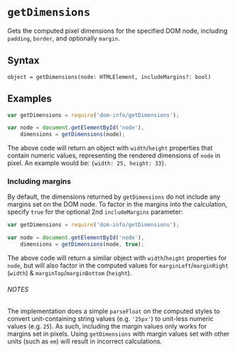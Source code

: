 # `getDimensions`

Gets the computed pixel dimensions for the specified DOM node, including `padding`, `border`, and optionally `margin`.

## Syntax

`object = getDimensions(node: HTMLElement, includeMargins?: bool)`

## Examples

```js
var getDimensions = require('dom-info/getDimensions');

var node = document.getElementById('node'),
    dimensions = getDimensions(node);
```

The above code will return an object with `width`/`height` properties that contain numeric values, representing the rendered dimensions of `node` in pixel. An example would be: `{width: 25, height: 33}`.

### Including margins

By default, the dimensions returned by `getDimensions` do not include any margins set on the DOM node. To factor in the margins into the calculation, specify `true` for the optional 2nd `includeMargins` parameter:

```js
var getDimensions = require('dom-info/getDimensions');

var node = document.getElementById('node'),
    dimensions = getDimensions(node, true);
```

The above code will return a similar object with `width`/`height` properties for `node`, but will also factor in the computed values for `marginLeft`/`marginRight` (`width`) & `marginTop`/`marginBottom` (`height`).

###### NOTES

The implementation does a simple `parseFloat` on the computed styles to convert unit-containing string values (e.g. `'25px'`) to unit-less numeric values (e.g. `25`). As such, including the margin values only works for margins set in pixels. Using `getDimensions` with margin values set with other units (such as `em`) will result in incorrect calculations.
